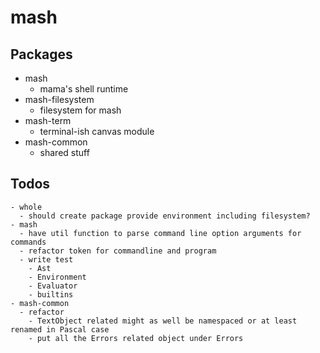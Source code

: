 # mash

## Packages

- mash
  - mama's shell runtime
- mash-filesystem
  - filesystem for mash
- mash-term
  - terminal-ish canvas module
- mash-common
  - shared stuff

## Todos

```
- whole
  - should create package provide environment including filesystem?
- mash
  - have util function to parse command line option arguments for commands
  - refactor token for commandline and program
  - write test
    - Ast
    - Environment
    - Evaluator
    - builtins
- mash-common
  - refactor
    - TextObject related might as well be namespaced or at least renamed in Pascal case
    - put all the Errors related object under Errors
```
